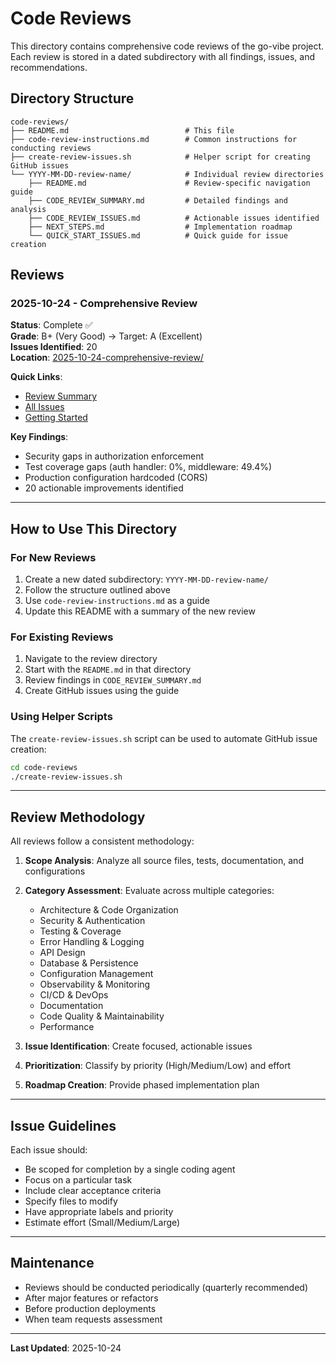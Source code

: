 # Code Reviews

This directory contains comprehensive code reviews of the go-vibe project. Each review is stored in a dated subdirectory with all findings, issues, and recommendations.

## Directory Structure

```
code-reviews/
├── README.md                          # This file
├── code-review-instructions.md        # Common instructions for conducting reviews
├── create-review-issues.sh            # Helper script for creating GitHub issues
└── YYYY-MM-DD-review-name/            # Individual review directories
    ├── README.md                      # Review-specific navigation guide
    ├── CODE_REVIEW_SUMMARY.md         # Detailed findings and analysis
    ├── CODE_REVIEW_ISSUES.md          # Actionable issues identified
    ├── NEXT_STEPS.md                  # Implementation roadmap
    └── QUICK_START_ISSUES.md          # Quick guide for issue creation
```

## Reviews

### 2025-10-24 - Comprehensive Review

**Status**: Complete ✅  
**Grade**: B+ (Very Good) → Target: A (Excellent)  
**Issues Identified**: 20  
**Location**: [2025-10-24-comprehensive-review/](./2025-10-24-comprehensive-review/)

**Quick Links**:
- [Review Summary](./2025-10-24-comprehensive-review/CODE_REVIEW_SUMMARY.md)
- [All Issues](./2025-10-24-comprehensive-review/CODE_REVIEW_ISSUES.md)
- [Getting Started](./2025-10-24-comprehensive-review/README.md)

**Key Findings**:
- Security gaps in authorization enforcement
- Test coverage gaps (auth handler: 0%, middleware: 49.4%)
- Production configuration hardcoded (CORS)
- 20 actionable improvements identified

---

## How to Use This Directory

### For New Reviews

1. Create a new dated subdirectory: `YYYY-MM-DD-review-name/`
2. Follow the structure outlined above
3. Use `code-review-instructions.md` as a guide
4. Update this README with a summary of the new review

### For Existing Reviews

1. Navigate to the review directory
2. Start with the `README.md` in that directory
3. Review findings in `CODE_REVIEW_SUMMARY.md`
4. Create GitHub issues using the guide

### Using Helper Scripts

The `create-review-issues.sh` script can be used to automate GitHub issue creation:

```bash
cd code-reviews
./create-review-issues.sh
```

---

## Review Methodology

All reviews follow a consistent methodology:

1. **Scope Analysis**: Analyze all source files, tests, documentation, and configurations
2. **Category Assessment**: Evaluate across multiple categories:
   - Architecture & Code Organization
   - Security & Authentication
   - Testing & Coverage
   - Error Handling & Logging
   - API Design
   - Database & Persistence
   - Configuration Management
   - Observability & Monitoring
   - CI/CD & DevOps
   - Documentation
   - Code Quality & Maintainability
   - Performance

3. **Issue Identification**: Create focused, actionable issues
4. **Prioritization**: Classify by priority (High/Medium/Low) and effort
5. **Roadmap Creation**: Provide phased implementation plan

---

## Issue Guidelines

Each issue should:
- Be scoped for completion by a single coding agent
- Focus on a particular task
- Include clear acceptance criteria
- Specify files to modify
- Have appropriate labels and priority
- Estimate effort (Small/Medium/Large)

---

## Maintenance

- Reviews should be conducted periodically (quarterly recommended)
- After major features or refactors
- Before production deployments
- When team requests assessment

---

**Last Updated**: 2025-10-24
